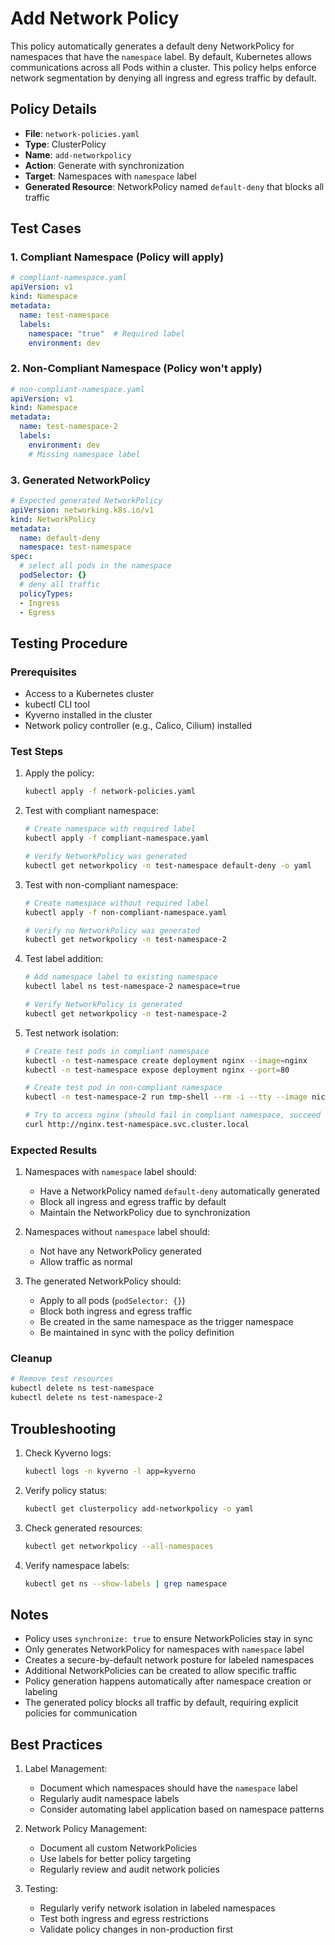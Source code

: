 # Add Network Policy

This policy automatically generates a default deny NetworkPolicy for namespaces that have the `namespace` label. By default, Kubernetes allows communications across all Pods within a cluster. This policy helps enforce network segmentation by denying all ingress and egress traffic by default.

## Policy Details

- **File**: `network-policies.yaml`
- **Type**: ClusterPolicy
- **Name**: `add-networkpolicy`
- **Action**: Generate with synchronization
- **Target**: Namespaces with `namespace` label
- **Generated Resource**: NetworkPolicy named `default-deny` that blocks all traffic

## Test Cases

### 1. Compliant Namespace (Policy will apply)
```yaml
# compliant-namespace.yaml
apiVersion: v1
kind: Namespace
metadata:
  name: test-namespace
  labels:
    namespace: "true"  # Required label
    environment: dev
```

### 2. Non-Compliant Namespace (Policy won't apply)
```yaml
# non-compliant-namespace.yaml
apiVersion: v1
kind: Namespace
metadata:
  name: test-namespace-2
  labels:
    environment: dev
    # Missing namespace label
```

### 3. Generated NetworkPolicy
```yaml
# Expected generated NetworkPolicy
apiVersion: networking.k8s.io/v1
kind: NetworkPolicy
metadata:
  name: default-deny
  namespace: test-namespace
spec:
  # select all pods in the namespace
  podSelector: {}
  # deny all traffic
  policyTypes:
  - Ingress
  - Egress
```

## Testing Procedure

### Prerequisites
- Access to a Kubernetes cluster
- kubectl CLI tool
- Kyverno installed in the cluster
- Network policy controller (e.g., Calico, Cilium) installed

### Test Steps

1. Apply the policy:
   ```bash
   kubectl apply -f network-policies.yaml
   ```

2. Test with compliant namespace:
   ```bash
   # Create namespace with required label
   kubectl apply -f compliant-namespace.yaml
   
   # Verify NetworkPolicy was generated
   kubectl get networkpolicy -n test-namespace default-deny -o yaml
   ```

3. Test with non-compliant namespace:
   ```bash
   # Create namespace without required label
   kubectl apply -f non-compliant-namespace.yaml
   
   # Verify no NetworkPolicy was generated
   kubectl get networkpolicy -n test-namespace-2
   ```

4. Test label addition:
   ```bash
   # Add namespace label to existing namespace
   kubectl label ns test-namespace-2 namespace=true
   
   # Verify NetworkPolicy is generated
   kubectl get networkpolicy -n test-namespace-2
   ```

5. Test network isolation:
   ```bash
   # Create test pods in compliant namespace
   kubectl -n test-namespace create deployment nginx --image=nginx
   kubectl -n test-namespace expose deployment nginx --port=80
   
   # Create test pod in non-compliant namespace
   kubectl -n test-namespace-2 run tmp-shell --rm -i --tty --image nicolaka/netshoot -- /bin/bash
   
   # Try to access nginx (should fail in compliant namespace, succeed in non-compliant)
   curl http://nginx.test-namespace.svc.cluster.local
   ```

### Expected Results

1. Namespaces with `namespace` label should:
   - Have a NetworkPolicy named `default-deny` automatically generated
   - Block all ingress and egress traffic by default
   - Maintain the NetworkPolicy due to synchronization

2. Namespaces without `namespace` label should:
   - Not have any NetworkPolicy generated
   - Allow traffic as normal

3. The generated NetworkPolicy should:
   - Apply to all pods (`podSelector: {}`)
   - Block both ingress and egress traffic
   - Be created in the same namespace as the trigger namespace
   - Be maintained in sync with the policy definition

### Cleanup

```bash
# Remove test resources
kubectl delete ns test-namespace
kubectl delete ns test-namespace-2
```

## Troubleshooting

1. Check Kyverno logs:
   ```bash
   kubectl logs -n kyverno -l app=kyverno
   ```

2. Verify policy status:
   ```bash
   kubectl get clusterpolicy add-networkpolicy -o yaml
   ```

3. Check generated resources:
   ```bash
   kubectl get networkpolicy --all-namespaces
   ```

4. Verify namespace labels:
   ```bash
   kubectl get ns --show-labels | grep namespace
   ```

## Notes

- Policy uses `synchronize: true` to ensure NetworkPolicies stay in sync
- Only generates NetworkPolicy for namespaces with `namespace` label
- Creates a secure-by-default network posture for labeled namespaces
- Additional NetworkPolicies can be created to allow specific traffic
- Policy generation happens automatically after namespace creation or labeling
- The generated policy blocks all traffic by default, requiring explicit policies for communication

## Best Practices

1. Label Management:
   - Document which namespaces should have the `namespace` label
   - Regularly audit namespace labels
   - Consider automating label application based on namespace patterns

2. Network Policy Management:
   - Document all custom NetworkPolicies
   - Use labels for better policy targeting
   - Regularly review and audit network policies

3. Testing:
   - Regularly verify network isolation in labeled namespaces
   - Test both ingress and egress restrictions
   - Validate policy changes in non-production first 
